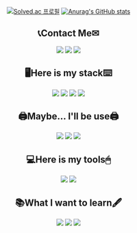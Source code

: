 

<div align="center" >

[![Solved.ac
프로필](http://mazassumnida.wtf/api/v2/generate_badge?boj=yuso)](https://solved.ac/yuso) <a margin-right=30px/> 
[![Anurag's GitHub stats](https://github-readme-stats.vercel.app/api?username=yusooo)](https://github.com/yusooo/github-readme-stats)
  ## <b> 📞Contact Me✉ </b>
  
<a href=https://www.instagram.com/yu.so._/><img src="https://img.shields.io/badge/Insta-E4405F?style=square&logo=Instagram&logoColor=white"/></a> <img src="https://img.shields.io/badge/yusaei1107@gmail.com-EA4335?style=square&logo=Gmail&logoColor=white"/> <a href="www.linkedin.com/in/yus0"><img src="https://img.shields.io/badge/LinkedIn-0A66C2?style=flat-square&logo=LinkedIn&logoColor=white"/></a>
  
  
  
  ## <b> 🖥Here is my stack⌨ </b>

<img src="https://img.shields.io/badge/JavaScript-F7DF1E?style=flat-square&logo=JavaScript&logoColor=white"/> <img src="https://img.shields.io/badge/Node.js-339933?style=flat-square&logo=Node.js&logoColor=white"/> <img src="https://img.shields.io/badge/Express-000000?style=flat-square&logo=Express&logoColor=white"/> <img src="https://img.shields.io/badge/MySQL-4479A1?style=flat-square&logo=MySQL&logoColor=white"/>



  ## <b> 🖨Maybe... I'll be use🖨 </b>
<img src="https://img.shields.io/badge/AWS-232F3E?style=flat-square&logo=Amazon AWS&logoColor=white"/> <img src="https://img.shields.io/badge/Docker-2496ED?style=flat-square&logo=Docker&logoColor=white"/> <img src="https://img.shields.io/badge/Kubernetes-326CE5?style=flat-square&logo=Kubernetes&logoColor=white"/>



  ## <b> 💻Here is my tools🖱 </b>
<img src="https://img.shields.io/badge/VSCode-007ACC?style=flat-square&logo=Visual Studio Code&logoColor=white"/> <img src="https://img.shields.io/badge/Notion-000000?style=flat-square&logo=Notion&logoColor=white"/>



  ## <b> 📚What I want to learn🖋 </b>
<img src="https://img.shields.io/badge/MongoDB-47A248?style=flat-square&logo=MongoDB&logoColor=white"/> <img src="https://img.shields.io/badge/React-61DAFB?style=flat-square&logo=React&logoColor=white"/> <img src="https://img.shields.io/badge/React Native-61DAFB?style=flat-square&logo=React&logoColor=white"/>

  
</div>
